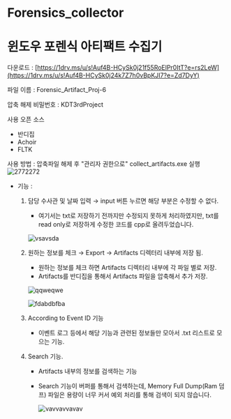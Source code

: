 # Forensics_collector
# 윈도우 포렌식 아티팩트 수집기

다운로드 : [https://1drv.ms/u/s!Auf4B-HCySk0j21f55RoElPr0ItT?e=rs2LeW](https://1drv.ms/u/s!Auf4B-HCySk0j24k7Z7h0vBpKJI7?e=Zd7DyY)

파일 이름 : Forensic_Artifact_Proj-6



압축 해제 비밀번호 : KDT3rdProject

사용 오픈 소스
- 반디집
- Achoir
- FLTK


사용 방법 : 
압축파일 해제 후 "관리자 권한으로" collect_artifacts.exe 실행 
![2772272](https://github.com/LikeyUserspray/forensic_collector/assets/98539049/57ff0ce5-cba8-4910-961f-a95a58c46a3e)

- 기능 :
  
    1. 담당 수사관 및 날짜 입력 → input 버튼 누르면 해당 부분은 수정할 수 없다.
        - 여기서는 txt로 저장하기 전까지만 수정되지 못하게 처리하였지만, txt를 read only로 저장하게 수정한 코드를 cpp로 올려두었습니다.
          
        ![vsavsda](https://github.com/LikeyUserspray/forensic_collector/assets/98539049/8309cb0b-182d-4f22-a7da-468959438adf)
       
            
    3. 원하는 정보를 체크 → Export → Artifacts 디렉터리 내부에 저장 됨.
        - 원하는 정보를 체크 하면 Artifacts 디렉터리 내부에 각 파일 별로 저장.
        - Artifacts를 반디집을 통해서 Artifacts 파일을 압축해서 추가 저장.
          
        ![qqweqwe](https://github.com/LikeyUserspray/forensic_collector/assets/98539049/5abc1824-fa1a-494b-87ed-0f96a92db6aa)
  
       ![fdabdbfba](https://github.com/LikeyUserspray/forensic_collector/assets/98539049/b04bba32-0390-4e73-a87c-c1b20878c301)
       

    5. According to Event ID 기능
        - 이벤트 로그 등에서 해당 기능과 관련된 정보들만 모아서 .txt 리스트로 모으는 기능.
    6. Search 기능.
        - Artifacts 내부의 정보를 검색하는 기능
        - Search 기능이 버퍼를 통해서 검색하는데, Memory Full Dump(Ram 덤프) 파일은 용량이 너무 커서 예외 처리를 통해 검색이 되지 않습니다.
          
          ![vavvavvavav](https://github.com/LikeyUserspray/forensic_collector/assets/98539049/51b15356-1f30-497a-9df9-a625669c0763)
          

